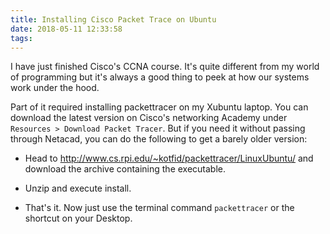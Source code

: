 ```yaml
---
title: Installing Cisco Packet Trace on Ubuntu
date: 2018-05-11 12:33:58
tags:
---
```


I have just finished Cisco's CCNA course. It's quite different from my world of programming but it's always a good thing to peek at how our systems work under the hood.

Part of it required installing packettracer on my Xubuntu laptop. You can download the latest version on Cisco's networking Academy under `Resources > Download Packet Tracer`. But if you need it without passing through Netacad, you can do the following to get a barely older version:

- Head to http://www.cs.rpi.edu/~kotfid/packettracer/LinuxUbuntu/ and download the archive containing the executable.

- Unzip and execute install.

- That's it. Now just use the terminal command `packettracer` or the shortcut on your Desktop.